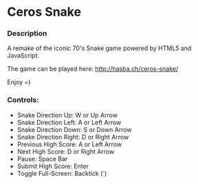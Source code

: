 # Ceros Snake

### Description

A remake of the iconic 70's Snake game powered by HTML5 and JavaScript.

The game can be played here: http://hasba.ch/ceros-snake/

Enjoy =)

### Controls:

- Snake Direction Up: W or Up Arrow
- Snake Direction Left: A or Left Arrow
- Snake Direction Down: S or Down Arrow
- Snake Direction Right: D or Right Arrow
- Previous High Score: A or Left Arrow
- Next High Score: D or Right Arrow
- Pause: Space Bar
- Submit High Score: Enter
- Toggle Full-Screen: Backtick (`)